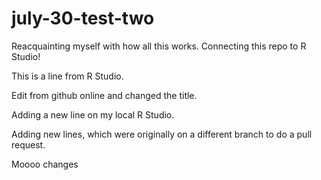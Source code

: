 # july-30-test-two
Reacquainting myself with how all this works.  Connecting this repo to R Studio!

This is a line from R Studio. 

Edit from github online and changed the title.


Adding a new line on my local R Studio.

Adding new lines, which were originally on a different branch to do a pull request. 

Moooo changes